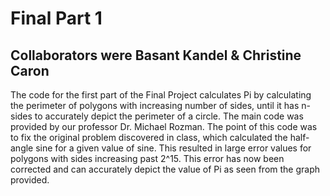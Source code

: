 # Final Part 1
## Collaborators were Basant Kandel & Christine Caron


The code for the first part of the Final Project calculates Pi by
calculating the perimeter of polygons with increasing number of sides, until it has n-sides to 
accurately depict the perimeter of a circle. The main code was provided by our professor Dr. Michael Rozman.
The point of this code was to fix the original problem discovered in class, which calculated the half-angle sine for a given value of sine. This resulted in large error values for polygons with sides increasing past 2^15. This error has now been corrected and can accurately depict the value of Pi as seen from the graph provided.
